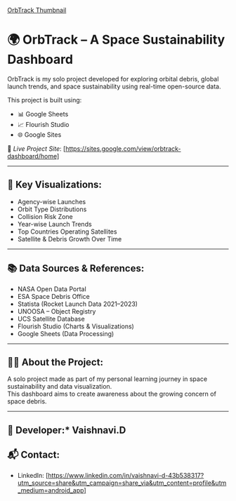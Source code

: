 [OrbTrack Thumbnail](https://github.com/Vaishnavi4497/OrbTrack-Dashboard/blob/main/Screenshot%20(1).png?raw=true)
# 🌍 OrbTrack – A Space Sustainability Dashboard

OrbTrack is my solo project developed for exploring orbital debris, global launch trends, and space sustainability using real-time open-source data.

This project is built using:
- 📊 Google Sheets
- 📈 Flourish Studio
- 🌐 Google Sites

🔗 *Live Project Site*: [https://sites.google.com/view/orbtrack-dashboard/home]

---

## 📌 Key Visualizations:
- Agency-wise Launches
- Orbit Type Distributions
- Collision Risk Zone 
- Year-wise Launch Trends
- Top Countries Operating Satellites
- Satellite & Debris Growth Over Time

---

## 📚 Data Sources & References:
- NASA Open Data Portal  
- ESA Space Debris Office  
- Statista (Rocket Launch Data 2021–2023)  
- UNOOSA – Object Registry  
- UCS Satellite Database  
- Flourish Studio (Charts & Visualizations)  
- Google Sheets (Data Processing)

---

## 🙋‍♀ About the Project:
A solo project made as part of my personal learning journey in space sustainability and data visualization.  
This dashboard aims to create awareness about the growing concern of space debris.

---
## 👤 Developer:* Vaishnavi.D
## 📬 Contact:
- LinkedIn: [https://www.linkedin.com/in/vaishnavi-d-43b538317?utm_source=share&utm_campaign=share_via&utm_content=profile&utm_medium=android_app]
  
